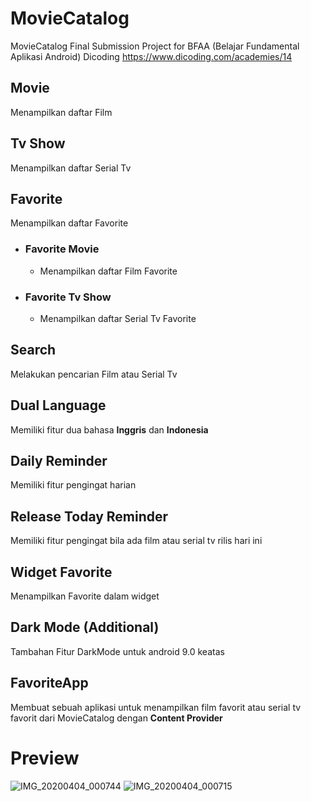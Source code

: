 # MovieCatalog
MovieCatalog Final Submission Project for BFAA (Belajar Fundamental Aplikasi Android) Dicoding https://www.dicoding.com/academies/14

## Movie
Menampilkan daftar Film

## Tv Show
Menampilkan daftar Serial Tv

## Favorite
Menampilkan daftar Favorite
* ### Favorite Movie
  - Menampilkan daftar Film Favorite
* ### Favorite Tv Show
  - Menampilkan daftar Serial Tv Favorite

## Search
Melakukan pencarian Film atau Serial Tv

## Dual Language
Memiliki fitur dua bahasa **Inggris** dan **Indonesia**

## Daily Reminder
Memiliki fitur pengingat harian

## Release Today Reminder
Memiliki fitur pengingat bila ada film atau serial tv rilis hari ini

## Widget Favorite
Menampilkan Favorite dalam widget

## Dark Mode (Additional)
Tambahan Fitur DarkMode untuk android 9.0 keatas

## FavoriteApp
Membuat sebuah aplikasi untuk menampilkan film favorit atau serial tv favorit dari MovieCatalog dengan **Content Provider**

# Preview
![IMG_20200404_000744](https://user-images.githubusercontent.com/33775307/78388825-e3653500-760b-11ea-915e-59245afdadbb.jpg) ![IMG_20200404_000715](https://user-images.githubusercontent.com/33775307/78388873-f8da5f00-760b-11ea-8b9c-17d4db7aeea7.jpg)
